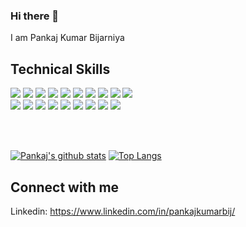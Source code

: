 ### Hi there 👋
I am Pankaj Kumar Bijarniya

## Technical Skills

<div style="flex">
  <img src="https://img.shields.io/badge/-C%20&%20C++-659ad2?style=flat&logo=c%2B%2B&logoColor=ffffff">
  <img src = "https://img.shields.io/badge/-HTML5-E34F26?style=flat&logo=html5&logoColor=white"> 
  <img src = "https://img.shields.io/badge/-CSS3-1572B6?style=flat&logo=css3&logoColor=white">
  <img src = "https://img.shields.io/badge/-Bootstrap-563D7C?style=flat&logo=bootstrap&logoColor=white">
  <img src = "https://img.shields.io/badge/-JavaScript-F7DF1E?style=flat&logo=javascript&logoColor=black">
  <img src = "https://img.shields.io/badge/-jQuery-0769AD?style=flat&logo=jquery&logoColor=white">
  <img src="https://img.shields.io/badge/-MongoDB-4EA94B?style=flat&logo=mongodb&logoColor=white"> 
  <img src="https://img.shields.io/badge/-Express.js-404D59?style=flat"> 
  <img src="https://img.shields.io/badge/-React-%23212121?style=flat&logo=React"> 
  <img src="https://img.shields.io/badge/-NodeJS-black?style=flat&logo=node.js"></br>
  <img src = "https://img.shields.io/badge/-Material--UI-0081CB?style=flat&logo=material-ui&logoColor=white">
  <img src = "https://img.shields.io/badge/-PHP-777BB4?style=flat&logo=php&logoColor=white">
  <img src = "https://img.shields.io/badge/-MySQL-00000F?style=flat&logo=mysql&logoColor=white">
  <img src = "https://img.shields.io/badge/-PostgreSQL-316192?style=flat&logo=postgresql&logoColor=white">
  <img src="https://img.shields.io/badge/-Python%203-3776AB?style=flat&logo=python&logoColor=white">
  <img src="https://img.shields.io/badge/-django-black?style=flat&logo=django">
  <img src = "https://img.shields.io/badge/-Java-ED8B00?style=flat&logo=java&logoColor=white">
  <img src = "https://img.shields.io/badge/-Shell_Script-121011?style=flat&logo=gnu-bash&logoColor=white">
  <img src = "https://img.shields.io/badge/-Linux/Ubuntu-E95420?style=flat&logo=ubuntu&logoColor=white">
</div>

</br></br>
<!--
**pankajkumarbij/pankajkumarbij** is a ✨ _special_ ✨ repository because its `README.md` (this file) appears on your GitHub profile.

Here are some ideas to get you started:

- 🔭 I’m currently working on ...
- 🌱 I’m currently learning ...
- 👯 I’m looking to collaborate on ...
- 🤔 I’m looking for help with ...
- 💬 Ask me about ...
- 📫 How to reach me: ...
- 😄 Pronouns: ...
- ⚡ Fun fact: ...
-->

[![Pankaj's github stats](https://github-readme-stats.vercel.app/api?username=pankajkumarbij&show_icons=true&theme=radical)](https://github.com/pankajkumarbij)
[![Top Langs](https://github-readme-stats.vercel.app/api/top-langs/?username=pankajkumarbij&layout=compact&langs_count=8&theme=monokai)](https://github.com/pankajkumarbij)

<!--
[![ReadMe Card](https://github-readme-stats.vercel.app/api/pin/?username=pankajkumarbij&repo=Instagram-clone&show_icons=true&theme=bear)](https://github.com/pankajkumarbij/Instagram-clone)
[![ReadMe Card](https://github-readme-stats.vercel.app/api/pin/?username=pankajkumarbij&repo=covid19-tracker&show_icons=true&theme=bear)](https://github.com/pankajkumarbij/covid19-tracker)
-->

## Connect with me

Linkedin: https://www.linkedin.com/in/pankajkumarbij/
